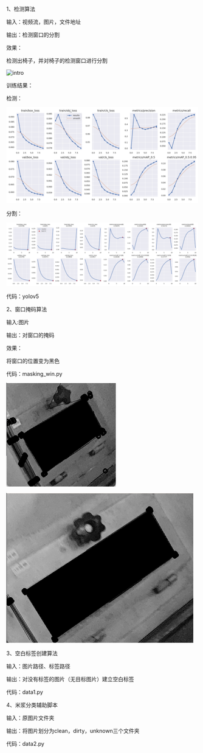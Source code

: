 1、检测算法

输入：视频流，图片，文件地址

输出：检测窗口的分割

效果：

检测出椅子，并对椅子的检测窗口进行分割

![intro](fids/1280X1280.JPEG)

训练结果：

检测：

![intro](figs/det.PNG)

分割：

![intro](figs/seg.png)

代码：yolov5



2、窗口掩码算法

输入:图片

输出：对窗口的掩码

效果：

将窗口的位置变为黑色

代码：masking_win.py

![intro](figs/w1.png)

![intro](figs/w2.png)

3、空白标签创建算法

输入：图片路径、标签路径

输出：对没有标签的图片（无目标图片）建立空白标签

代码：data1.py



4、米浆分类辅助脚本

输入：原图片文件夹

输出：将图片划分为clean，dirty，unknown三个文件夹

代码：data2.py

